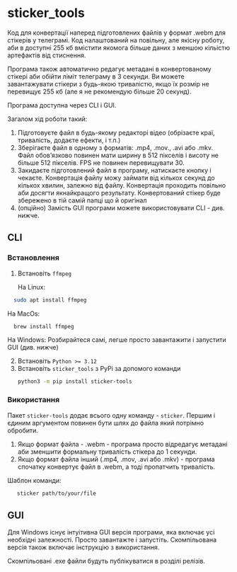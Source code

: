 # sticker_tools

Код для конвертації наперед підготовлених файлів у формат .webm для стікерів
у телеграмі. Код налаштований на повільну, але якісну роботу, аби в доступні 255 кб
вмістити якомога більше даних з меншою кільістю артефактів від стиснення.

Програма також автоматично редагує метадані в конвертованому стікері аби обійти ліміт
телеграму в 3 секунди. Ви можете завантажувати стікери з будь-якою тривалістю, якщо
їх розмір не перевищує 255 кб (але я не рекомендую більше 20 секунд).

Програма доступна через CLI і GUI.

Загалом хід роботи такий:
1. Підготовуєте файл в будь-якому редакторі відео (обрізаєте краї, тривалість, додаєте ефекти, і т.п.)
2. Зберігаєте файл в одному з форматів: .mp4, .mov., .avi або .mkv. Файл обовʼязково повинен мати ширину
в 512 пікселів і висоту не більше 512 пікселів. FPS не повинен перевищувати 30.
3. Закидаєте підготовлений файл в програму, натискаєте кнопку і чекаєте. Конвертація
файлу можу займати від кількох секунд до кількох хвилин, залежно від файлу. Конвертація проходить повільно
аби досягти якнайкращого результату. Конвертований стікер буде збережено в тій самій папці що й оригінал
4. (опційно) Замість GUI програми можете використовувати CLI - див. нижче.

## CLI
### Встановлення
1. Встановіть `ffmpeg`

   На Linux: 
```bash
  sudo apt install ffmpeg
```

   На MacOs: 
```zsh
  brew install ffmpeg
```

   На Windows: Розбирайтеся самі, легше просто завантажити 
   і запустити GUI (див. нижче)

2. Встановіть `Python >= 3.12`
3. Встановіть `sticker_tools` з PyPi за допомого команди
   ```bash
   python3 -m pip install sticker-tools
   ```
   
### Використання
Пакет `sticker-tools` додає всього одну команду - `sticker`.
Першим і єдиним аргументом повинен бути шлях до файла який потрімно обробити.
1. Якщо формат файла - .webm - програма просто відредагує метадані аби зменшити
формальну тривалість стікера до 1 секунди.
2. Якщо формат файла інший (.mp4, .mov, .avi або .mkv) - програма спочатку конвертує
файл в .webm, а тоді пропатчить тривалість.

Шаблон команди:
```bash
   sticker path/to/your/file
```

## GUI
Для Windows існує інтуітивна GUI версія програми, яка включає
усі необхідні залежності. Просто завантажте і запустіть. Скомпільована
версія також включає інструкцію з використання.

Скомпільовані .exe файли будуть публікуватися в розділі релізів.


